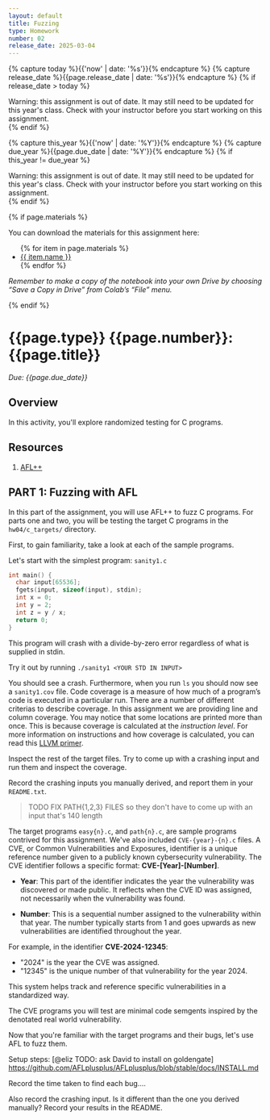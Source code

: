 ```yaml
---
layout: default
title: Fuzzing
type: Homework
number: 02
release_date: 2025-03-04
---
```


<!-- Check whether the assignment is ready to release -->
{% capture today %}{{'now' | date: '%s'}}{% endcapture %}
{% capture release_date %}{{page.release_date | date: '%s'}}{% endcapture %}
{% if release_date > today %} 
<div class="alert alert-danger">
Warning: this assignment is out of date.  It may still need to be updated for this year's class.  Check with your instructor before you start working on this assignment.
</div>
{% endif %}
<!-- End of check whether the assignment is up to date -->


<!-- Check whether the assignment is up to date -->
{% capture this_year %}{{'now' | date: '%Y'}}{% endcapture %}
{% capture due_year %}{{page.due_date | date: '%Y'}}{% endcapture %}
{% if this_year != due_year %} 
<div class="alert alert-danger">
Warning: this assignment is out of date.  It may still need to be updated for this year's class.  Check with your instructor before you start working on this assignment.
</div>
{% endif %}
<!-- End of check whether the assignment is up to date -->



{% if page.materials %}
<div class="alert alert-info">
You can download the materials for this assignment here:
<ul>
{% for item in page.materials %}
<li><a href="{{item.url}}">{{ item.name }}</a></li>
{% endfor %}
</ul>


<i>Remember to make a copy of the notebook into your own Drive by choosing “Save a Copy in Drive” from Colab’s “File” menu.</i>

</div>
{% endif %}





{{page.type}} {{page.number}}: {{page.title}}
=============================================================

_Due: {{page.due_date}}_

## Overview

In this activity, you'll explore randomized testing for C programs.  

## Resources
1. [AFL++](https://aflplus.plus/)

## PART 1: Fuzzing with AFL

In this part of the assignment, you will use AFL++ to fuzz C programs. For parts one and two, you will be testing the target C programs in the `hw04/c_targets/` directory. 

First, to gain familiarity, take a look at each of the sample programs.

Let's start with the simplest program: `sanity1.c`

```C
int main() {
  char input[65536];
  fgets(input, sizeof(input), stdin);
  int x = 0;
  int y = 2;
  int z = y / x;
  return 0;
}
```

This program will crash with a divide-by-zero error regardless of what is supplied in stdin.

Try it out by running `./sanity1 <YOUR STD IN INPUT>` 

You should see a crash. Furthermore, when you run `ls` you should now see a `sanity1.cov` file. Code coverage is a measure of how much of a program’s code is executed in a particular run. There are a number of different criterias to describe coverage. In this assignment we are providing line and column coverage. You may notice that some locations are printed more than once. This is because coverage is calculated at the *instruction level*. For more information on instructions and how coverage is calculated, you can read this [LLVM primer](https://drive.google.com/file/d/1Vwdan96-bGiGsww4HYnqhW_fXycaOkvN/view). 

Inspect the rest of the target files. Try to come up with a crashing input and run them and inspect the coverage. 

Record the crashing inputs you manually derived, and report them in your `README.txt`.

> TODO FIX PATH{1,2,3} FILES so they don't have to come up with an input that's 140 length


The target programs `easy{n}.c`, and `path{n}.c`, are sample programs contrived for this assignment. We've also included `CVE-{year}-{n}.c` files. A CVE, or Common Vulnerabilities and Exposures, identifier is a unique reference number given to a publicly known cybersecurity vulnerability. The CVE identifier follows a specific format: **CVE-[Year]-[Number]**.

- **Year**: This part of the identifier indicates the year the vulnerability was discovered or made public. It reflects when the CVE ID was assigned, not necessarily when the vulnerability was found.
  
- **Number**: This is a sequential number assigned to the vulnerability within that year. The number typically starts from 1 and goes upwards as new vulnerabilities are identified throughout the year.

For example, in the identifier **CVE-2024-12345**:
- "2024" is the year the CVE was assigned.
- "12345" is the unique number of that vulnerability for the year 2024.

This system helps track and reference specific vulnerabilities in a standardized way. 

The CVE programs you will test are minimal code semgents inspired by the denotated real world vulnerability.

Now that you're familiar with the target programs and their bugs, let's use AFL to fuzz them. 


Setup steps: [@eliz TODO: ask David to install on goldengate] https://github.com/AFLplusplus/AFLplusplus/blob/stable/docs/INSTALL.md

Record the time taken to find each bug.... 

Also record the crashing input. Is it different than the one you derived manually? Record your results in the README.

